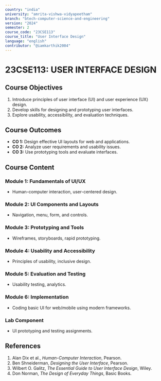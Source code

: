 ```yaml
---
country: "india"
university: "amrita-vishwa-vidyapeetham"
branch: "btech-computer-science-and-engineering"
version: "2024"
semester: 2
course_code: "23CSE113"
course_title: "User Interface Design"
language: "english"
contributor: "@iamkarthik2004"
---
```


# 23CSE113: USER INTERFACE DESIGN

## Course Objectives
1. Introduce principles of user interface (UI) and user experience (UX) design.
2. Develop skills for designing and prototyping user interfaces.
3. Explore usability, accessibility, and evaluation techniques.

## Course Outcomes
* **CO 1:** Design effective UI layouts for web and applications.
* **CO 2:** Analyze user requirements and usability issues.
* **CO 3:** Use prototyping tools and evaluate interfaces.

## Course Content

### Module 1: Fundamentals of UI/UX
* Human-computer interaction, user-centered design.

### Module 2: UI Components and Layouts
* Navigation, menu, form, and controls.

### Module 3: Prototyping and Tools
* Wireframes, storyboards, rapid prototyping.

### Module 4: Usability and Accessibility
* Principles of usability, inclusive design.

### Module 5: Evaluation and Testing
* Usability testing, analytics.

### Module 6: Implementation
* Coding basic UI for web/mobile using modern frameworks.

### Lab Component
* UI prototyping and testing assignments.

## References
1. Alan Dix et al., *Human-Computer Interaction*, Pearson.
2. Ben Shneiderman, *Designing the User Interface*, Pearson.
3. Wilbert O. Galitz, *The Essential Guide to User Interface Design*, Wiley.
4. Don Norman, *The Design of Everyday Things*, Basic Books.
